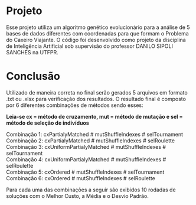 # Projeto
Esse projeto utiliza um algoritmo genético evolucionário para a análise de 5 bases de dados diferentes com coordenadas para que formam o Problema do Caxeiro Viajante.
O código foi desenvolvido como projeto da disciplina de Inteligência Artificial sob supervisão do professor DANILO SIPOLI SANCHES na UTFPR.

# Conclusão
Utilizado de maneira correta no final serão gerados 5 arquivos em formato .txt ou .xlsx para verificação dos resultados.
O resultado final é composto por 6 diferentes combinações de métodos sendo esses: 

**Leia-se cx = método de cruzamento, mut = método de mutação e sel = método de seleção de indivíduos**

Combinação 1: cxPartialyMatched # mutShuffleIndexes # selTournament <br/>
Combinação 2: cxPartialyMatched # mutShuffleIndexes # selRoulette <br/>
Combinação 3: cxUniformPartialyMatched # mutShuffleIndexes # selTournament <br/>
Combinação 4: cxUniformPartialyMatched # mutShuffleIndexes # selRoulette <br/>
Combinação 5: cxOrdered # mutShuffleIndexes # selTournament <br/>
Combinação 6: cxOrdered # mutShuffleIndexes # selRoulette <br/>

Para cada uma das combinações a seguir são exibidos 10 rodadas de soluções com o Melhor Custo, a Média e o Desvio Padrão.
